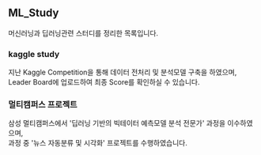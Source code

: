 ## ML_Study
머신러닝과 딥러닝관련 스터디를 정리한 목록입니다.
<br>
### kaggle study
지난 Kaggle Competition을 통해 데이터 전처리 및 분석모델 구축을 하였으며, <br>
Leader Board에 업로드하여 최종 Score를 확인하실 수 있습니다.

### 멀티캠퍼스 프로젝트
삼성 멀티캠퍼스에서 '딥러닝 기반의 빅테이터 예측모델 분석 전문가' 과정을 이수하였으며, <br>
과정 중 '뉴스 자동분류 및 시각화' 프로젝트를 수행하였습니다.
